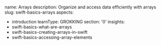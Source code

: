 name: Arrays
description: Organize and access data efficiently with arrays
slug: swift-basics-arrays
aspects:
  - introduction
learnType: GROKKING
section: '0'
insights:
  - swift-basics-what-are-arrays
  - swift-basics-creating-arrays-in-swift
  - swift-basics-accessing-array-elements
